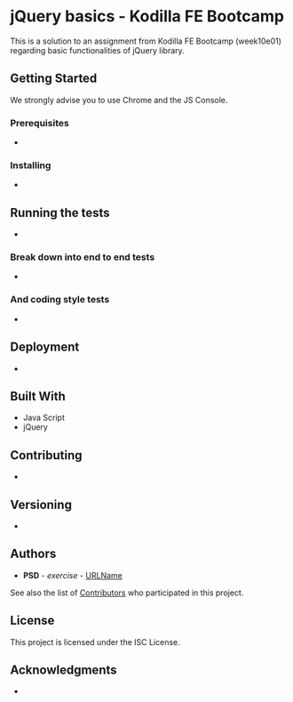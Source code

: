 # jQuery basics - Kodilla FE Bootcamp

This is a solution to an assignment from Kodilla FE Bootcamp (week10e01) regarding basic functionalities of jQuery library.

## Getting Started

We strongly advise you to use Chrome and the JS Console. 

### Prerequisites

-

### Installing

-

## Running the tests

-

### Break down into end to end tests

-

### And coding style tests

-

## Deployment

-

## Built With
* Java Script
* jQuery

## Contributing
-

## Versioning

-

## Authors

* **PSD** - *exercise* - [URLName](URL)

See also the list of [Contributors](https://github.com/psdubowik/kodilla-w10e01-jquery/graphs/contributors) who participated in this project.

## License

This project is licensed under the ISC License.

## Acknowledgments
-
